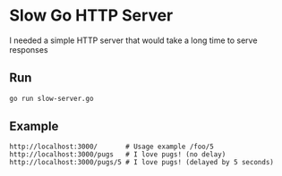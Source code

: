 # Slow Go HTTP Server

I needed a simple HTTP server that would take a long time to serve responses

## Run

```bash
go run slow-server.go
```

## Example

```
http://localhost:3000/       # Usage example /foo/5
http://localhost:3000/pugs   # I love pugs! (no delay)
http://localhost:3000/pugs/5 # I love pugs! (delayed by 5 seconds)
```
